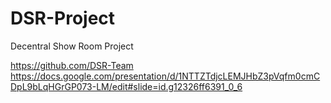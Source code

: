 # DSR-Project
Decentral Show Room Project

https://github.com/DSR-Team
https://docs.google.com/presentation/d/1NTTZTdjcLEMJHbZ3pVqfm0cmCDpL9bLqHGrGP073-LM/edit#slide=id.g12326ff6391_0_6
